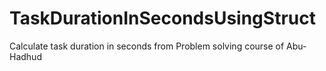 # TaskDurationInSecondsUsingStruct
Calculate task duration in seconds from Problem solving course of Abu-Hadhud
